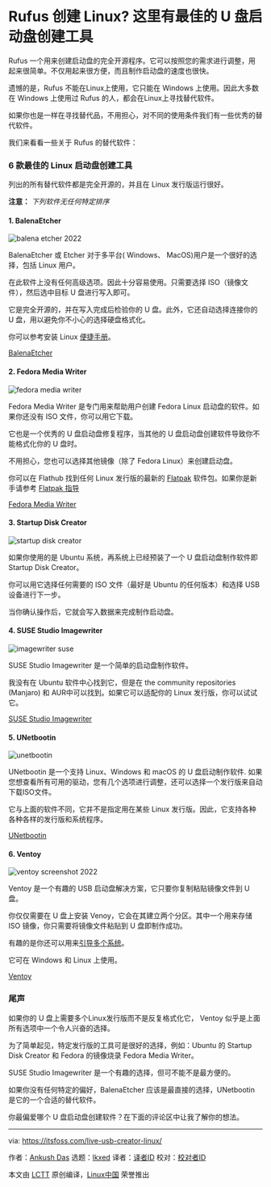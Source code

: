 [#]: subject: "Rufus for Linux? Here Are the Best Live USB Creating Tools"
[#]: via: "https://itsfoss.com/live-usb-creator-linux/"
[#]: author: "Ankush Das https://itsfoss.com/author/ankush/"
[#]: collector: "lkxed"
[#]: translator: "alfred-hong"
[#]: reviewer: " "
[#]: publisher: " "
[#]: url: " "

Rufus 创建 Linux? 这里有最佳的 U 盘启动盘创建工具
======
Rufus 一个用来创建启动盘的完全开源程序。它可以按照您的需求进行调整，用起来很简单。不仅用起来很方便，而且制作启动盘的速度也很快。

遗憾的是，Rufus 不能在Linux上使用，它只能在 Windows 上使用。因此大多数在 Windows 上使用过 Rufus 的人，都会在Linux上寻找替代软件。

如果你也是一样在寻找替代品，不用担心，对不同的使用条件我们有一些优秀的替代软件。

我们来看看一些关于 Rufus 的替代软件：

### 6 款最佳的 Linux 启动盘创建工具

列出的所有替代软件都是完全开源的，并且在 Linux 发行版运行很好。

**注意：** *下列软件无任何特定排序*

#### 1. BalenaEtcher

![balena etcher 2022][1]

BalenaEtcher 或 Etcher 对于多平台( Windows、 MacOS)用户是一个很好的选择，包括 Linux 用户。

在此软件上没有任何高级选项。因此十分容易使用。只需要选择 ISO（镜像文件），然后选中目标 U 盘进行写入即可。

它是完全开源的，并在写入完成后检验你的 U 盘。此外，它还自动选择连接你的 U 盘，用以避免你不小心的选择硬盘格式化。

你可以参考安装 Linux [便捷手册][2]。

[BalenaEtcher][3]

#### 2. Fedora Media Writer

![fedora media writer][4]

Fedora Media Writer 是专门用来帮助用户创建 Fedora Linux 启动盘的软件。如果你还没有 ISO 文件，你可以用它下载。

它也是一个优秀的 U 盘启动盘修复程序，当其他的 U 盘启动盘创建软件导致你不能格式化你的 U 盘时。

不用担心，您也可以选择其他镜像（除了 Fedora Linux）来创建启动盘。

你可以在 Flathub 找到任何 Linux 发行版的最新的 [Flatpak][5] 软件包。如果你是新手请参考 [Flatpak 指导][6]

[Fedora Media Writer][7]

#### 3. Startup Disk Creator

![startup disk creator][8]

如果你使用的是 Ubuntu 系统，再系统上已经预装了一个 U 盘启动盘制作软件即 Startup Disk Creator。

你可以用它选择任何需要的 ISO 文件（最好是 Ubuntu 的任何版本）和选择 USB 设备进行下一步。

当你确认操作后，它就会写入数据来完成制作启动盘。

#### 4. SUSE Studio Imagewriter

![imagewriter suse][9]

SUSE Studio Imagewriter 是一个简单的启动盘制作软件。

我没有在 Ubuntu 软件中心找到它，但是在 the community repositories (Manjaro) 和 AUR中可以找到。如果它可以适配你的 Linux 发行版，你可以试试它。

[SUSE Studio Imagewriter][10]

#### 5. UNetbootin

![unetbootin][11]

UNetbootin 是一个支持 Linux、Windows 和 macOS 的 U 盘启动制作软件. 如果您想查看所有可用的驱动，您有几个选项进行调整，还可以选择一个发行版来自动下载ISO文件。

它与上面的软件不同，它并不是指定用在某些 Linux 发行版。因此，它支持各种各种各样的发行版和系统程序。

[UNetbootin][12]

#### 6. Ventoy

![ventoy screenshot 2022][13]

Ventoy 是一个有趣的 USB 启动盘解决方案，它只要你复制粘贴镜像文件到 U 盘。

你仅仅需要在 U 盘上安装 Venoy，它会在其建立两个分区。其中一个用来存储 ISO 镜像，你只需要将镜像文件粘贴到 U 盘即制作成功。

有趣的是你还可以用来[引导多个系统][14]。

它可在 Windows 和 Linux 上使用。

[Ventoy][15]

### 尾声

如果你的 U 盘上需要多个Linux发行版而不是反复格式化它， Ventoy 似乎是上面所有选项中一个令人兴奋的选择。

为了简单起见，特定发行版的工具可是很好的选择，例如：Ubuntu 的 Startup Disk Creator 和 Fedora 的镜像烧录 Fedora Media Writer。

SUSE Studio Imagewriter 是一个有趣的选择，但可不能不是最方便的。

如果你没有任何特定的偏好，BalenaEtcher 应该是最直接的选择，UNetbootin 是它的一个合适的替代软件。

你最偏爱哪个 U 盘启动盘创建软件？在下面的评论区中让我了解你的想法。

--------------------------------------------------------------------------------

via: https://itsfoss.com/live-usb-creator-linux/

作者：[Ankush Das][a]
选题：[lkxed][b]
译者：[译者ID](https://github.com/译者ID)
校对：[校对者ID](https://github.com/校对者ID)

本文由 [LCTT](https://github.com/LCTT/TranslateProject) 原创编译，[Linux中国](https://linux.cn/) 荣誉推出

[a]: https://itsfoss.com/author/ankush/
[b]: https://github.com/lkxed
[1]: https://itsfoss.com/wp-content/uploads/2022/06/balena-etcher-2022-800x537.png
[2]: https://itsfoss.com/install-etcher-linux/
[3]: https://www.balena.io/etcher/
[4]: https://itsfoss.com/wp-content/uploads/2022/06/fedora-media-writer.png
[5]: https://itsfoss.com/what-is-flatpak/
[6]: https://itsfoss.com/flatpak-guide/
[7]: https://flathub.org/apps/details/org.fedoraproject.MediaWriter
[8]: https://itsfoss.com/wp-content/uploads/2022/06/startup-disk-creator.png
[9]: https://itsfoss.com/wp-content/uploads/2022/06/imagewriter-suse.png
[10]: https://software.opensuse.org/package/imagewriter
[11]: https://itsfoss.com/wp-content/uploads/2022/06/unetbootin.png
[12]: https://unetbootin.github.io/
[13]: https://itsfoss.com/wp-content/uploads/2022/06/ventoy-screenshot-2022.png
[14]: https://itsfoss.com/multiple-linux-one-usb/
[15]: https://www.ventoy.net/
